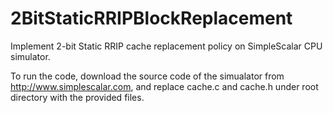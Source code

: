 # 2BitStaticRRIPBlockReplacement

Implement 2-bit Static RRIP cache replacement policy on SimpleScalar CPU simulator.

To run the code, download the source code of the simualator from http://www.simplescalar.com, and replace cache.c and cache.h under root directory with the provided files.

